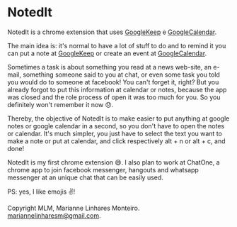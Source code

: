 # NotedIt

NotedIt is a chrome extension that uses [GoogleKeep](http://www.google.com/keep/) e [GoogleCalendar](https://www.google.com/calendar).

The main idea is: it's normal to have a lot of stuff to do and to remind it you can put a note at [GoogleKeep](http://www.google.com/keep/) or create an event at [GoogleCalendar](https://www.google.com/calendar).

Sometimes a task is about something you read at a news web-site, an e-mail, something someone said to you at chat, or even some task you told you would do to someone at facebook! You can't forget it, right? But you already forgot to put this information at calendar or notes, because the app was closed and the role process of open it was too much for you. So you definitely won't remember it now :disappointed:.

Thereby, the objective of NotedIt is to make easier to put anything at google notes or google calendar in a second, so you don't have to open the notes or calendar. It's much simpler, you just have to select the text you want to make a note or put at calendar, and click respectively alt + n or alt + c, and done!

NotedIt is my first chrome extension :smile:. I also plan to work at ChatOne, a chrome app to join facebook messenger, hangouts and whatsapp messenger at an unique chat that can be easily used. 

PS: yes, I like emojis :v:! 

Copyright MLM, Marianne Linhares Monteiro.
mariannelinharesm@gmail.com. 
